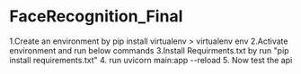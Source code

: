 # FaceRecognition_Final

1.Create an environment by pip install virtualenv > virtualenv env
2.Activate environment and run below commands
3.Install Requirments.txt by run "pip install requirements.txt"
4. run uvicorn main:app --reload 
5. Now test the api
   
